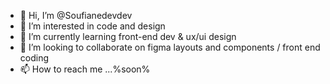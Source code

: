 - 👋 Hi, I’m @Soufianedevdev
- 👀 I’m interested in code and design
- 🌱 I’m currently learning front-end dev & ux/ui design
- 💞️ I’m looking to collaborate on figma layouts and components / front end coding 
- 📫 How to reach me ...%soon%

<!---
Soufianedevdev/Soufianedevdev is a ✨ special ✨ repository because its `README.md` (this file) appears on your GitHub profile.
You can click the Preview link to take a look at your changes.
--->
